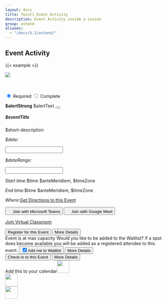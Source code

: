 ```yaml
---
layout: docs
title: Tovuti Event Activity
description: Event Activity inside a Lesson
group: extend
aliases:
  - "/docs/5.2/extend/"
---
```




## Event Activity

<!-- markdownlint-disable -->
{{< example >}}
<div class="container w-100 text-center" data-observe-resizes>
  <div class="row">
    <div class="col-12 mt-4 col-md-8">
      <div class="border rounded shadow-sm">
        <div class="card border border-0 overflow-hidden">
          <div class="row g-0">
            <div class="col-md-4 border border-0 position-relative">
              <img src="/docs/5.2/assets/img/tovuti/space3.jpg"
                class="border border-0 object-fit-cover img-fluid border-0 h-100">
              <div class="position-absolute top-0 start-0 rounded mx-2 my-2 p-2" x-ref="picker" type="span">
<label class="toggleButton">
    <input type="checkbox">
    <div><svg viewBox="0 0 44 44"><path d="M14,24 L21,31 L39.7428882,11.5937758 C35.2809627,6.53125861 30.0333333,4 24,4 C12.95,4 4,12.95 4,24 C4,35.05 12.95,44 24,44 C35.05,44 44,35.05 44,24 C44,19.3 42.5809627,15.1645919 39.7428882,11.5937758" transform="translate(-2.000000, -2.000000)"></path></svg></div>Required</label></div>
    <style>
.toggleButton {
  cursor: pointer;
  display: flex;
  align-items: center;
  gap: 0.75rem;
  color: #fff;
  transform-origin: 50% 50%;
  transform-style: preserve-3d;
  transition: transform 0.14s ease;
}
.toggleButton:active {
  transform: rotateX(30deg);
}
.toggleButton input {
  display: none;
}
.toggleButton input + div {
  border: 3px solid rgba(255, 255, 255, 0.2);
  border-radius: 50%;
  position: relative;
  width: 44px;
  height: 44px;
}
.toggleButton input + div svg {
  fill: none;
  stroke-width: 3.6;
  stroke: #fff;
  stroke-linecap: round;
  stroke-linejoin: round;
  width: 44px;
  height: 44px;
  display: block;
  position: absolute;
  left: -3px;
  top: -3px;
  right: -3px;
  bottom: -3px;
  z-index: 1;
  stroke-dashoffset: 124.6;
  stroke-dasharray: 0 162.6 133 29.6;
  transition: all 0.4s ease 0s;
}
.toggleButton input + div:before, .toggleButton input + div:after {
  content: "";
  width: 3px;
  height: 16px;
  background: #fff;
  position: absolute;
  left: 50%;
  top: 50%;
  border-radius: 5px;
}
.toggleButton input + div:before {
  opacity: 0;
  transform: scale(0.3) translate(-50%, -50%) rotate(45deg);
  -webkit-animation: bounceInBefore 0.3s linear forwards 0.3s;
          animation: bounceInBefore 0.3s linear forwards 0.3s;
}
.toggleButton input + div:after {
  opacity: 0;
  transform: scale(0.3) translate(-50%, -50%) rotate(-45deg);
  -webkit-animation: bounceInAfter 0.3s linear forwards 0.3s;
          animation: bounceInAfter 0.3s linear forwards 0.3s;
}
.toggleButton input:checked + div svg {
  stroke-dashoffset: 162.6;
  stroke-dasharray: 0 162.6 28 134.6;
  transition: all 0.4s ease 0.2s;
}
.toggleButton input:checked + div:before {
  opacity: 0;
  transform: scale(0.3) translate(-50%, -50%) rotate(45deg);
  -webkit-animation: bounceInBeforeDont 0.3s linear forwards 0s;
          animation: bounceInBeforeDont 0.3s linear forwards 0s;
}
.toggleButton input:checked + div:after {
  opacity: 0;
  transform: scale(0.3) translate(-50%, -50%) rotate(-45deg);
  -webkit-animation: bounceInAfterDont 0.3s linear forwards 0s;
          animation: bounceInAfterDont 0.3s linear forwards 0s;
}
@-webkit-keyframes bounceInBefore {
  0% {
    opacity: 0;
    transform: scale(0.3) translate(-50%, -50%) rotate(45deg);
  }
  50% {
    opacity: 0.9;
    transform: scale(1.1) translate(-50%, -50%) rotate(45deg);
  }
  80% {
    opacity: 1;
    transform: scale(0.89) translate(-50%, -50%) rotate(45deg);
  }
  100% {
    opacity: 1;
    transform: scale(1) translate(-50%, -50%) rotate(45deg);
  }
}
@keyframes bounceInBefore {
  0% {
    opacity: 0;
    transform: scale(0.3) translate(-50%, -50%) rotate(45deg);
  }
  50% {
    opacity: 0.9;
    transform: scale(1.1) translate(-50%, -50%) rotate(45deg);
  }
  80% {
    opacity: 1;
    transform: scale(0.89) translate(-50%, -50%) rotate(45deg);
  }
  100% {
    opacity: 1;
    transform: scale(1) translate(-50%, -50%) rotate(45deg);
  }
}
@-webkit-keyframes bounceInAfter {
  0% {
    opacity: 0;
    transform: scale(0.3) translate(-50%, -50%) rotate(-45deg);
  }
  50% {
    opacity: 0.9;
    transform: scale(1.1) translate(-50%, -50%) rotate(-45deg);
  }
  80% {
    opacity: 1;
    transform: scale(0.89) translate(-50%, -50%) rotate(-45deg);
  }
  100% {
    opacity: 1;
    transform: scale(1) translate(-50%, -50%) rotate(-45deg);
  }
}
@keyframes bounceInAfter {
  0% {
    opacity: 0;
    transform: scale(0.3) translate(-50%, -50%) rotate(-45deg);
  }
  50% {
    opacity: 0.9;
    transform: scale(1.1) translate(-50%, -50%) rotate(-45deg);
  }
  80% {
    opacity: 1;
    transform: scale(0.89) translate(-50%, -50%) rotate(-45deg);
  }
  100% {
    opacity: 1;
    transform: scale(1) translate(-50%, -50%) rotate(-45deg);
  }
}
@-webkit-keyframes bounceInBeforeDont {
  0% {
    opacity: 1;
    transform: scale(1) translate(-50%, -50%) rotate(45deg);
  }
  100% {
    opacity: 0;
    transform: scale(0.3) translate(-50%, -50%) rotate(45deg);
  }
}
@keyframes bounceInBeforeDont {
  0% {
    opacity: 1;
    transform: scale(1) translate(-50%, -50%) rotate(45deg);
  }
  100% {
    opacity: 0;
    transform: scale(0.3) translate(-50%, -50%) rotate(45deg);
  }
}
@-webkit-keyframes bounceInAfterDont {
  0% {
    opacity: 1;
    transform: scale(1) translate(-50%, -50%) rotate(-45deg);
  }
  100% {
    opacity: 0;
    transform: scale(0.3) translate(-50%, -50%) rotate(-45deg);
  }
}
@keyframes bounceInAfterDont {
  0% {
    opacity: 1;
    transform: scale(1) translate(-50%, -50%) rotate(-45deg);
  }
  100% {
    opacity: 0;
    transform: scale(0.3) translate(-50%, -50%) rotate(-45deg);
  }
}</style><script>
var toggle = document.querySelector('.toggleButton input')
var animate = setInterval(() => {
    toggle.checked = !toggle.checked
}, 3000)

document.querySelector('body').addEventListener('click', () => {
  clearInterval(animate);
})
            </script>
            </div>
            <div class="col-md-8 p-0">
            <div class="btn-group-vertical w-100 rounded-0 border-bottom" role="group" aria-label="Horizontal radio toggle button group">
  <input type="radio" class="btn-check" name="vbtn-radio" id="vbtn-radio1" autocomplete="off" checked>
  <label class="btn bg-danger bg-opacity-25 text-danger rounded-0 border-0" for="vbtn-radio1"><i class="fa fa-circle-xmark me-2"></i>Required</label>
  <input type="radio" class="btn-check text-success" name="vbtn-radio" id="vbtn-radio2" autocomplete="off">
  <label class="btn bg-success bg-opacity-25 text-success rounded-0 border-0" for="vbtn-radio2"><i class="fa fa-circle-check me-2"></i>Complete</label>
</div>
              <div class="alert alert-warning alert-dismissible fade show rounded-0 text-start mb-0" role="alert">
                <strong>$alertStrong</strong> $alertText
                <button type="button" class="btn-close" data-bs-dismiss="alert" aria-label="Close"></button>
              </div>
              <div class="card-body p-0">
                <div class="p-4 text-start">
                  <h5 class="card-title" contenteditable="true">$eventTitle<div class="isEditable"></div></h5>
                  <p class="position-relative mb-0" contenteditable="true">$short-description<span class="isEditable"></span></p>
                </div>
                <div class="hstack flex-wrap gap-1 p-3 w-100 border-top">
                      <div class="d-flex" x-data="{ value: ['11/09/2022'],
                              init() {
                                  let picker = flatpickr(this.$refs.picker, {
                                      dateFormat: 'm/d/Y',
                                      defaultDate: this.value,
                                      onChange: (date, dateString) => {
                                          this.value = dateString.split(' to ')  } })
                                  this.$watch('value', () => picker.setDate(this.value)) }, }">
                          <p class="ps-2 py-2 my-0"><i class="fa fa-calendar me-2"></i><em class="fw-bold fst-normal me-1">$date:</em></p>
                          <input class="border-0 ps-0 w-auto" x-ref="picker" type="text">
                      </div>
                      <div class="d-flex" x-data="{ value: ['11/09/2022', ' 11/27/2022'],
                              init() {
                                  let picker = flatpickr(this.$refs.picker, {
                                       mode: 'range',
                                      dateFormat: 'm/d/Y',
                                      defaultDate: this.value,
                                      onChange: (date, dateString) => {
                                          this.value = dateString.split(' to ')  } })
                                  this.$watch('value', () => picker.setDate(this.value)) }, }">
                          <p class="ps-2 py-2 my-0"><i class="fa fa-calendar me-2"></i><em class="fw-bold fst-normal me-1">$dateRange:</em></p>
                          <input class="border-0 ps-0 w-auto" x-ref="picker" type="text">
                      </div>
                      <p class="ps-2 py-2 my-0 text-start"><i class="fa fa-clock me-2"></i><em
                      class="fw-bold fst-normal me-1">Start time:</em>$time $anteMeridiem, $timeZone</p>
                      <p class="ps-2 py-2 my-0 text-start"><i class="fa fa-alarm-clock me-2"></i><em
                      class="fw-bold fst-normal me-1">End time:</em>$time $anteMeridiem, $timeZone</p>
                      <p class="ps-2 py-2 my-0 text-start"><i class="fa fa-map me-2"></i><em
                      class="fw-bold fst-normal me-1">Where:</em><a href="">Get Directions to this Event</a></p>
                      <button type="button" class="btn btn-link ps-2 py-2 d-flex gap-2 justify-content-center align-items-center"><img src="/docs/5.2/assets/img/tovuti/logos/teams.svg" class="object-fit-cover img-fluid text-decoration-none" style="height: 16px;">Join with Microsoft Teams</button>
                      <button type="button" class="btn btn-link ps-2 py-2 d-flex gap-2 justify-content-center align-items-center"><img src="/docs/5.2/assets/img/tovuti/logos/g-meet.svg" class="object-fit-cover img-fluid text-decoration-none" style="height: 16px;">Join with Google Meet</button>
                      <p class="ps-2 py-2 my-0 text-start"><i class="fa fa-circle-video me-2"></i><a href="">Join Virtual Classroom</a></p>
                </div>
                <div
                  class="hstack bg-light flex-wrap gap-3 p-3 w-100 border-top align-items-bottom justify-content-between h-100">
                  <button type="button"
                    class="btn btn-link  text-decoration-none d-flex gap-2 justify-content-center align-items-center"><i
                      class="fa fa-right-to-bracket"></i>Register for this Event</button>
                  <button type="button" class="btn btn-brand-white border text-black text-decoration-none d-flex gap-2 justify-content-center align-items-center ps-2"><i class="fa fa-arrow-right"></i>More Details</button>
                </div>
                <div
                  class="hstack bg-light flex-wrap gap-3 p-3 w-100 border-top align-items-bottom justify-content-between h-100">
                  <span
                    class="bg-danger bg-opacity-10 p-2 rounded text-danger text-decoration-none d-flex gap-2 justify-content-center align-items-center"><i
                      class="fa fa-circle-xmark"></i>Event is at max capacity</span>
                  <span
                    class="text-start">Would you like to be added to the Waitlist? If a spot does become available you will be added as a registered attendee to this event.</span>
                  <button type="button" class="btn bg-warning border border-warning bg-opacity-10 text-black text-decoration-none d-flex gap-2 justify-content-center align-items-center ps-2"><input class="form-check-input m-0 p-22" type="checkbox" value="" id="flexCheckChecked" checked><label class="form-check-label" for="flexCheckChecked">Add me to Waitlist</label></button>
                  <button type="button" class="btn btn-brand-white border text-black text-decoration-none d-flex gap-2 justify-content-center align-items-center ps-2"><i class="fa fa-arrow-right"></i>More Details</button>
                </div>
                <div
                  class="hstack bg-light flex-wrap gap-3 p-3 w-100 border-top align-items-bottom justify-content-between h-100">
                  <button type="button"
                    class="btn btn-link  text-decoration-none d-flex gap-2 justify-content-center align-items-center"><i
                      class="fa-solid fa-check-to-slot"></i>Check-in to this Event</button>
                  <button type="button" class="btn btn-brand-white border text-black text-decoration-none d-flex gap-2 justify-content-center align-items-center ps-2"><i class="fa fa-arrow-right"></i>More Details</button>
                </div>
                <div class="hstack flex-wrap gap-1 p-3 w-100 border-top justify-content-evenly"><span class="w-100 mb-2" data-ace='{"title":"$eventName","desc":"Event 2 description","location":"Location of Event 2","time":{"start":"March 27, 2016 12:00:00", "end":"November 10th, 2022 14:00:00", "zone":"+05:30"}, "organizer":{"name":"Tovuti LMS", "email": "bryan@tovutiteam.com"}}'>Add this to your calendar</span><a><img src="/docs/5.2/assets/img/tovuti/calendar/calendar_google.svg" class="w-auto" style="height:40px;"></a><div class="vr"></div><a><img src="/docs/5.2/assets/img/tovuti/calendar/calendar_iCloud.svg" class="w-auto" style="height:40px;"></a><div class="vr"></div><a><img src="/docs/5.2/assets/img/tovuti/calendar/calendar_yahoo.svg" class="w-auto" style="height:40px;"></a></div>
                <script>
                  $( ".addToCal" ).on( "click", function(){
                      $( this ).toggleClass( "open" );
                  } );

                  $( ".addToCalOptions a" ).on( "click", function(){
                      var $this = $( this ),
                          data = $this.closest( ".container" ).find( "button" ).data( "ace" ),
                          type = $this.data( "type" ),
                          url = "";
                      // console.log( data );
                      console.log( type );
                      switch( type ){
                          case "google":
                              url = getUrl_google( data );
                              break;
                          case "yahoo":
                              url = getUrl_yahoo( data );
                              break;
                          case "hotmail":
                              url = getUrl_hotmail( data );
                              break;
                          case "ics":
                              // Logic to download ics file.
                              break;
                          default:
                              break;
                      }
                      console.log( url );
                      window.open( url, '_blank' );
                  } );


                  function getUrl_google( data ) {
                      var url = 'https://www.google.com/calendar/event?action=TEMPLATE';
                      url += '&text=' + encodeURIComponent(data.title);
                      url += '&details=' + encodeURIComponent(data.desc);
                      url += '&location=' + encodeURIComponent(data.location);
                      url += '&dates=' + encodeURIComponent(_getUTCTime(data.time.start, data.time.zone) + '/' + _getUTCTime(data.time.end, data.time.zone));  // time needs to be sent as UTC and let Google handle converting to local
                      url += '&sprop=website:' + encodeURIComponent(data.url);
                      url += '&sprop=name:' + encodeURIComponent(data.organizer.name);
                      return url;
                  }
                  function getUrl_yahoo( data ) {
                      var url = 'http://calendar.yahoo.com?v=60';
                      url += '&TITLE=' + encodeURIComponent(data.title);
                      url += '&DESC=' + encodeURIComponent(data.desc);
                      url += '&URL=' + encodeURIComponent(data.url);
                      url += '&in_loc=' + encodeURIComponent(data.location);
                      url += '&ST=' + _getUTCTime(data.time.start, data.time.zone);
                      url += '&DUR=' + _getDateDiff(data.time.start, data.time.end);
                      return url;
                  }
                  function getUrl_hotmail( data ) {
                      var url = 'https://bay02.calendar.live.com/calendar/calendar.aspx?rru=addevent';
                      url += '&dtstart=' + _getUTCTime(data.time.start, data.time.zone);
                      url += '&dtend=' + _getUTCTime(data.time.end, data.time.zone);
                      url += '&summary=' + encodeURIComponent(data.title);
                      url += '&location=' + encodeURIComponent(data.location);
                      url += '&description=' + encodeURIComponent(data.desc);
                      url += '&allday=' + "false";
                      url += '&uid=' + "";
                      return url;
                  }

                  function _getUTCTime( dateObj, zone ) {
                      var newDateObj = _adjustToUTC(dateObj, zone);
                      return _getDatePart(newDateObj.getFullYear(),4) + _getDatePart(newDateObj.getMonth()+1,2) + _getDatePart(newDateObj.getDate(),2) + 'T' + _getDatePart(newDateObj.getHours(),2) + _getDatePart(newDateObj.getMinutes(),2) + _getDatePart(newDateObj.getSeconds(),2) + 'Z';
                  }

                  function _getDatePart(part, digits){
                      part = part.toString();
                      while(part.length < digits) {
                          part = '0' + part;
                      }
                      return part;
                  }

                  function _adjustToUTC(dateObj, zone){
                      var dateOut = new Date(dateObj),
                      hours, mins;

                      if(isNaN(dateOut.getTime())) {
                          return new Date();
                      }

                      // adjust to UTC
                      hours = zone.substring(1,3);
                      mins = zone.substring(4,6);
                      if(zone.substring(0,1) === '-') {
                          dateOut.setHours(dateOut.getHours() + (hours-0));
                          dateOut.setMinutes(dateOut.getMinutes() + (mins-0));
                      } else {
                          dateOut.setHours(dateOut.getHours() - hours);
                          dateOut.setMinutes(dateOut.getMinutes() - mins);
                      }
                      return dateOut;
                  }

                  function _getDateDiff(startDate, endDate) {
                      var diff = Math.floor((endDate - startDate)/60000),
                      hours = Math.floor(diff/60),
                      mins = diff - (hours * 60);
                      return this._getDatePart(hours,2) + this._getDatePart(mins,2);
                  }
                </script>
                <div
                  class="hstack bg-success flex-wrap gap-3 p-3 w-100 border-top align-items-bottom justify-content-between h-100 ps-4">
                  <span
                    class="text-decoration-none d-flex gap-2 ps-1 text-light justify-content-center align-items-center "><i
                      class="fa-solid fa-check"></i>You're Registered!</span>
                  <button type="button" class="btn btn-light text-black text-decoration-none d-flex gap-2 justify-content-center align-items-center ps-2"><i class="fa fa-arrow-right"></i>More Details</button>
                </div>
              </div>
            </div>
          </div>
        </div>
      </div>
    </div>
    <div class="col-12 col-md-4 mt-4 h-100">
      <div class="d-flex bg-light flex-column p-0 border rounded shadow-sm">
        <div class="d-flex align-items-center justify-content-center gap-2 p-3 border-bottom text-success">
          <i class="fa-solid fa-circle-check"></i><span>Lesson Complete</span>
        </div>
        <div class="d-flex flex-column flex-lg-row align-items-center justify-content-center p-3 gap-3">
          <button type="button" class="btn btn-success w-100 w-md-auto"><i
              class="fa-solid fa-circle-check"></i></button>
          <div class="next-lesson-cover object-fit-cover"
            style="background-image: url(/docs/5.2/assets/img/tovuti/pricing-modifiers/img/illustration.jpg); min-width:140px; min-height:140px; max-width: 100%; max-height: 100%; width: 100%; height:auto; aspect-ratio: 1 / 1; background-position: 50% 50%;">
          </div>
          <button type="button" class="btn btn-dark w-100 w-md-auto"><i class="fa-solid fa-unlock"></i></button>
        </div>
        <div class="d-flex align-items-center justify-content-center p-3 border-top gap-2">
          <a class="d-flex align-items-center justify-content-center gap-2 text-decoration-none"><i
              class="fa-solid fa-forward"></i>
            <h6 class="my-0 fw-normal">Continue to next Lesson</h6>
          </a>
        </div>
      </div>
    </div>
  </div>
</div>
{{< /example >}}


<!-- markdownlint-restore -->
